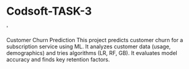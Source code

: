 # Codsoft-TASK-3
'

Customer Churn Prediction This project predicts customer churn for a subscription service using ML. It analyzes customer data (usage, demographics) and tries algorithms (LR, RF, GB). It evaluates model accuracy and finds key retention factors.
